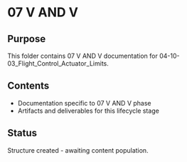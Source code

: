 # 07 V AND V

## Purpose
This folder contains 07 V AND V documentation for 04-10-03_Flight_Control_Actuator_Limits.

## Contents
- Documentation specific to 07 V AND V phase
- Artifacts and deliverables for this lifecycle stage

## Status
Structure created - awaiting content population.
